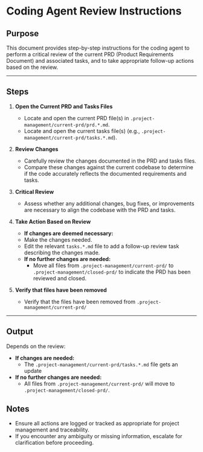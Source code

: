 # Coding Agent Review Instructions

## Purpose
This document provides step-by-step instructions for the coding agent to perform a critical review of the current PRD (Product Requirements Document) and associated tasks, and to take appropriate follow-up actions based on the review.

---

## Steps

1. **Open the Current PRD and Tasks Files**
   - Locate and open the current PRD file(s) in `.project-management/current-prd/prd.*.md`.
   - Locate and open the current tasks file(s) (e.g., `.project-management/current-prd/tasks.*.md`).

2. **Review Changes**
   - Carefully review the changes documented in the PRD and tasks files.
   - Compare these changes against the current codebase to determine if the code accurately reflects the documented requirements and tasks.

3. **Critical Review**
   - Assess whether any additional changes, bug fixes, or improvements are necessary to align the codebase with the PRD and tasks.

4. **Take Action Based on Review**
   - **If changes are deemed necessary:**
    - Make the changes needed.
    - Edit the relevant `tasks.*.md` file to add a follow-up review task describing the  changes made.
   - **If no further changes are needed:**
     - Move all files from `.project-management/current-prd/` to `.project-management/closed-prd/` to indicate the PRD has been reviewed and closed.

5. **Verify that files have been removed**
   - Verify that the files have been removed from `.project-management/current-prd/`

---

## Output
Depends on the review:
   - **If changes are needed:**
     - The `.project-management/current-prd/tasks.*.md` file gets an update
   - **If no further changes are needed:**
     - All files from `.project-management/current-prd/` will move to `.project-management/closed-prd/`.

## Notes
- Ensure all actions are logged or tracked as appropriate for project management and traceability.
- If you encounter any ambiguity or missing information, escalate for clarification before proceeding.
